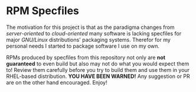 # RPM Specfiles

The motivation for this project is that as the paradigma changes from
*server-oriented* to *cloud-oriented* many software is lacking specfiles
for major *GNU/Linux* distributions' packaging systems.  Therefor for my
personal needs I started to package software I use on my own.

RPMs produced by specfiles from this repository not only are **not
guaranteed** to even build but also  may not do what you would expect
them to!  Review them carefully before you try to build them and use
them in your RHEL-based distribution. **YOU HAVE BEEN WARNED!** Any
suggestion or PR are on the other hand encouraged. Enjoy!
